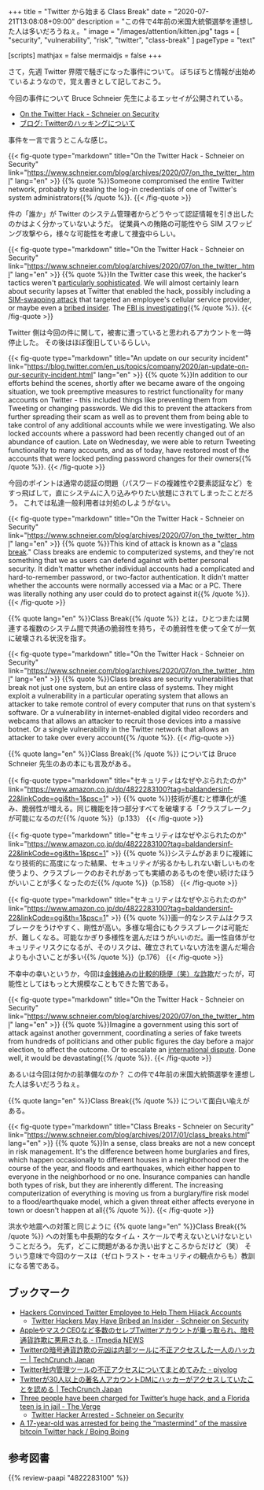 +++
title = "Twitter から始まる Class Break"
date =  "2020-07-21T13:08:08+09:00"
description = "この件で4年前の米国大統領選挙を連想した人は多いだろうねぇ。"
image = "/images/attention/kitten.jpg"
tags  = [ "security", "vulnerability", "risk", "twitter", "class-break" ]
pageType = "text"

[scripts]
  mathjax = false
  mermaidjs = false
+++

さて，先週 Twitter 界隈で騒ぎになった事件について。
ぼちぼちと情報が出始めているようなので，覚え書きとして記しておこう。

今回の事件について Bruce Schneier 先生によるエッセイが公開されている。

- [On the Twitter Hack - Schneier on Security](https://www.schneier.com/blog/archives/2020/07/on_the_twitter_.html)
- [ブログ: Twitterのハッキングについて](https://okuranagaimo.blogspot.com/2020/07/twitter_21.html)

事件を一言で言うとこんな感じ。

{{< fig-quote type="markdown" title="On the Twitter Hack - Schneier on Security" link="https://www.schneier.com/blog/archives/2020/07/on_the_twitter_.html" lang="en" >}}
{{% quote %}}Someone compromised the entire Twitter network, probably by stealing the log-in credentials of one of Twitter's system administrators{{% /quote %}}.
{{< /fig-quote >}}

件の「誰か」が Twitter のシステム管理者からどうやって認証情報を引き出したのかはよく分かっていないようだ。
従業員への賄賂の可能性やら SIM スワッピング攻撃やら，様々な可能性を考慮して捜査中らしい。

{{< fig-quote type="markdown" title="On the Twitter Hack - Schneier on Security" link="https://www.schneier.com/blog/archives/2020/07/on_the_twitter_.html" lang="en" >}}
{{% quote %}}In the Twitter case this week, the hacker's tactics weren't [particularly sophisticated](https://twitter.com/TwitterSupport/status/1283591846464233474). We will almost certainly learn about security lapses at Twitter that enabled the hack, possibly including a [SIM-swapping attack](https://krebsonsecurity.com/2020/07/whos-behind-wednesdays-epic-twitter-hack/) that targeted an employee's cellular service provider, or maybe even a [bribed insider](https://www.vice.com/en_us/article/jgxd3d/twitter-insider-access-panel-account-hacks-biden-uber-bezos). The [FBI is investigating](https://www.washingtonpost.com/technology/2020/07/16/twitter-security-breach-response/){{% /quote %}}.
{{< /fig-quote >}}

Twitter 側は今回の件に関して，被害に遭っていると思われるアカウントを一時停止した。
その後はほぼ復旧しているらしい。

{{< fig-quote type="markdown" title="An update on our security incident" link="https://blog.twitter.com/en_us/topics/company/2020/an-update-on-our-security-incident.html" lang="en" >}}
{{% quote %}}In addition to our efforts behind the scenes, shortly after we became aware of the ongoing situation, we took preemptive measures to restrict functionality for many accounts on Twitter - this included things like preventing them from Tweeting or changing passwords. We did this to prevent the attackers from further spreading their scam as well as to prevent them from being able to take control of any additional accounts while we were investigating. We also locked accounts where a password had been recently changed out of an abundance of caution. Late on Wednesday, we were able to return Tweeting functionality to many accounts, and as of today, have restored most of the accounts that were locked pending password changes for their owners{{% /quote %}}.
{{< /fig-quote >}}

今回のポイントは通常の認証の問題（パスワードの複雑性や2要素認証など）をすっ飛ばして，直にシステムに入り込みやりたい放題にされてしまったことだろう。
これでは私達一般利用者は対処のしようがない。

{{< fig-quote type="markdown" title="On the Twitter Hack - Schneier on Security" link="https://www.schneier.com/blog/archives/2020/07/on_the_twitter_.html" lang="en" >}}
{{% quote %}}This kind of attack is known as a "[class break](https://www.schneier.com/blog/archives/2017/01/class_breaks.html)." Class breaks are endemic to computerized systems, and they're not something that we as users can defend against with better personal security. It didn't matter whether individual accounts had a complicated and hard-to-remember password, or two-factor authentication. It didn't matter whether the accounts were normally accessed via a Mac or a PC. There was literally nothing any user could do to protect against it{{% /quote %}}.
{{< /fig-quote >}}

{{% quote lang="en" %}}Class Break{{% /quote %}} とは，ひとつまたは関連する複数のシステム間で共通の脆弱性を持ち，その脆弱性を使って全てが一気に破壊される状況を指す。

{{< fig-quote type="markdown" title="On the Twitter Hack - Schneier on Security" link="https://www.schneier.com/blog/archives/2020/07/on_the_twitter_.html" lang="en" >}}
{{% quote %}}Class breaks are security vulnerabilities that break not just one system, but an entire class of systems. They might exploit a vulnerability in a particular operating system that allows an attacker to take remote control of every computer that runs on that system's software. Or a vulnerability in internet-enabled digital video recorders and webcams that allows an attacker to recruit those devices into a massive botnet. Or a single vulnerability in the Twitter network that allows an attacker to take over every account{{% /quote %}}.
{{< /fig-quote >}}

{{% quote lang="en" %}}Class Break{{% /quote %}} については Bruce Schneier 先生のあの本にも言及がある。

{{< fig-quote type="markdown" title="セキュリティはなぜやぶられたのか" link="https://www.amazon.co.jp/dp/4822283100?tag=baldandersinf-22&linkCode=ogi&th=1&psc=1" >}}
{{% quote %}}技術が進むと標準化が進み、脆弱性が増える。同じ機能を持つ部分すべてを破壊する「クラスブレーク」が可能になるのだ{{% /quote %}}（p.133）
{{< /fig-quote >}}

{{< fig-quote type="markdown" title="セキュリティはなぜやぶられたのか" link="https://www.amazon.co.jp/dp/4822283100?tag=baldandersinf-22&linkCode=ogi&th=1&psc=1" >}}
{{% quote %}}システムがあまりに複雑になり技術的に高度になった結果、セキュリティが劣るかもしれない新しいものを使うより、クラスブレークのおそれがあっても実績のあるものを使い続けたほうがいいことが多くなったのだ{{% /quote %}}（p.158）
{{< /fig-quote >}}

{{< fig-quote type="markdown" title="セキュリティはなぜやぶられたのか" link="https://www.amazon.co.jp/dp/4822283100?tag=baldandersinf-22&linkCode=ogi&th=1&psc=1" >}}
{{% quote %}}画一的なシステムはクラスブレークをうけやすく、剛性が高い。多様な場合にもクラスブレークは可能だが、難しくなる。可能なかぎり多様性を選んだほうがいいのだ。画一性自体がセキュリティリスクになるが、そのリスクは、確立されていない方法を選んだ場合よりも小さいことが多い{{% /quote %}}（p.176）
{{< /fig-quote >}}

不幸中の幸いというか，今回は[金銭絡みの比較的穏便（笑）な詐欺](https://piyolog.hatenadiary.jp/entry/2020/07/22/060139 "Twitter社内管理ツールの不正アクセスについてまとめてみた - piyolog")だったが，可能性としてはもっと大規模なこともできた筈である。

{{< fig-quote type="markdown" title="On the Twitter Hack - Schneier on Security" link="https://www.schneier.com/blog/archives/2020/07/on_the_twitter_.html" lang="en" >}}
{{% quote %}}Imagine a government using this sort of attack against another government, coordinating a series of fake tweets from hundreds of politicians and other public figures the day before a major election, to affect the outcome. Or to escalate an [international dispute](https://onezero.medium.com/twitter-security-flaws-pose-a-unique-threat-to-nuclear-diplomacy-experts-say-b509e0eb2aad). Done well, it would be devastating{{% /quote %}}.
{{< /fig-quote >}}

あるいは今回は何かの前準備なのか？ この件で4年前の米国大統領選挙を連想した人は多いだろうねぇ。

{{% quote lang="en" %}}Class Break{{% /quote %}} について面白い喩えがある。

{{< fig-quote type="markdown" title="Class Breaks - Schneier on Security" link="https://www.schneier.com/blog/archives/2017/01/class_breaks.html" lang="en" >}}
{{% quote %}}In a sense, class breaks are not a new concept in risk management. It's the difference between home burglaries and fires, which happen occasionally to different houses in a neighborhood over the course of the year, and floods and earthquakes, which either happen to everyone in the neighborhood or no one. Insurance companies can handle both types of risk, but they are inherently different. The increasing computerization of everything is moving us from a burglary/fire risk model to a flood/earthquake model, which a given threat either affects everyone in town or doesn't happen at all{{% /quote %}}.
{{< /fig-quote >}}

洪水や地震への対策と同じように {{% quote lang="en" %}}Class Break{{% /quote %}} への対策も中長期的なタイム・スケールで考えないといけないということだろう。
先ず，どこに問題があるか洗い出すところからだけど（笑） そういう意味で今回のケースは（ゼロトラスト・セキュリティの観点からも）教訓になる筈である。

## ブックマーク

- [Hackers Convinced Twitter Employee to Help Them Hijack Accounts](https://www.vice.com/en_us/article/jgxd3d/twitter-insider-access-panel-account-hacks-biden-uber-bezos)
    - [Twitter Hackers May Have Bribed an Insider - Schneier on Security](https://www.schneier.com/blog/archives/2020/07/twitter_hackers.html)
- [AppleやマスクCEOなど多数のセレブTwitterアカウントが乗っ取られ、暗号通貨詐欺に悪用される - ITmedia NEWS](https://www.itmedia.co.jp/news/articles/2007/16/news054.html)
- [Twitterの暗号通貨詐欺の元凶は内部ツールに不正アクセスした一人のハッカー  |  TechCrunch Japan](https://jp.techcrunch.com/2020/07/16/2020-07-15-twitter-hacker-admin-scam/)
- [Twitter社内管理ツールの不正アクセスについてまとめてみた - piyolog](https://piyolog.hatenadiary.jp/entry/2020/07/22/060139)
- [Twitterが30人以上の著名人アカウントDMにハッカーがアクセスしていたことを認める  |  TechCrunch Japan](https://jp.techcrunch.com/2020/07/23/2020-07-22-twitter-admits-hackers-accessed-dms-of-dozens-of-high-profile-accounts/)
- [Three people have been charged for Twitter’s huge hack, and a Florida teen is in jail - The Verge](https://www.theverge.com/2020/7/31/21349920/twitter-hack-arrest-florida-teen-fbi-irs-secret-service)
    - [Twitter Hacker Arrested - Schneier on Security](https://www.schneier.com/blog/archives/2020/07/twitter_hacker_.html)
- [A 17-year-old was arrested for being the “mastermind” of the massive bitcoin Twitter hack / Boing Boing](https://boingboing.net/2020/07/31/a-17-year-old-was-arrested-for.html)

## 参考図書

{{% review-paapi "4822283100" %}} <!-- セキュリティはなぜやぶられたのか -->
